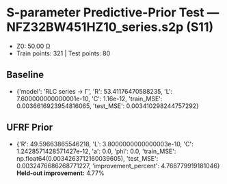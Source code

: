 # S-parameter Predictive-Prior Test — NFZ32BW451HZ10_series.s2p (S11)
- Z0: 50.00 Ω
- Train points: 321  |  Test points: 80

## Baseline
- {'model': 'RLC series -> Γ', 'R': 53.41176470588235, 'L': 7.600000000000001e-10, 'C': 1.16e-12, 'train_MSE': 0.0036616923954816065, 'test_MSE': 0.003410298244757292}

## UFRF Prior
- {'R': 49.59663865546218, 'L': 3.8000000000000003e-10, 'C': 1.2428571428571427e-12, 'a': 0.0, 'phi': 0.0, 'train_MSE': np.float64(0.0034263712160039605), 'test_MSE': 0.0032476686268771227, 'improvement_percent': 4.768779919181046}
**Held-out improvement:** 4.77%